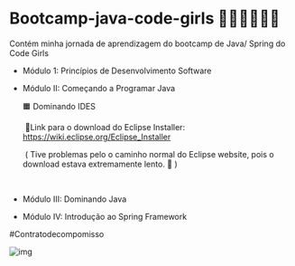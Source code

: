 # Bootcamp-java-code-girls 👩🏻‍💻🙅🏻‍♀️
Contém minha jornada de aprendizagem do bootcamp de Java/ Spring do Code Girls

- Módulo 1: Princípios de Desenvolvimento Software

- Módulo II: Começando a Programar Java

    🟧 Dominando IDES

  ​      🔸Link para o download do Eclipse Installer: https://wiki.eclipse.org/Eclipse_Installer 

  ​			( Tive problemas pelo o caminho normal do Eclipse website, pois o download estava 				extremamente lento. 🐌  )

  ​         

- Módulo III: Dominando Java

- Módulo IV: Introdução ao Spring Framework



#Contratodecompomisso

![img](https://media.tenor.com/images/b660d442d3d765ba726e005dd880387a/tenor.gif)
